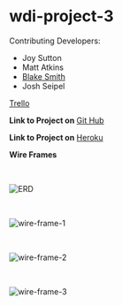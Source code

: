 # wdi-project-3

Contributing Developers:
* Joy Sutton
* Matt Atkins
* [Blake Smith](https://bs3589.github.io/Portfolio/)
* Josh Seipel

[Trello](https://trello.com/b/u3maELMv/project-three)

**Link to Project on** [Git Hub](#)

**Link to Project on** [Heroku](#)

**Wire Frames**

<br>

![ERD](http://i.imgur.com/tz4dNJq.png)

<br>

![wire-frame-1](http://i.imgur.com/GSYGuYi.jpg)

<br>

![wire-frame-2](http://i.imgur.com/OKeksOi.jpg)

<br>

![wire-frame-3](http://i.imgur.com/PHH0Bwh.jpg)






